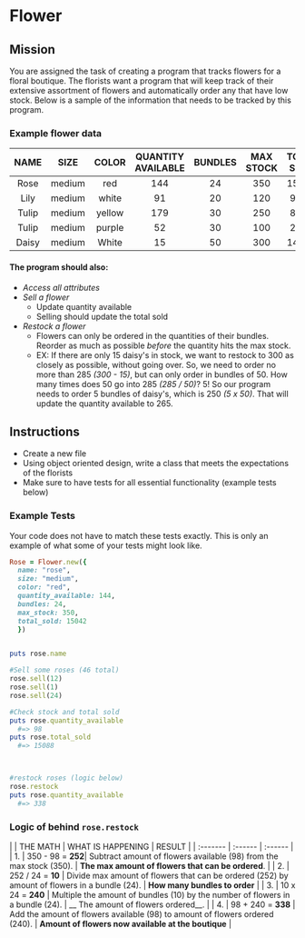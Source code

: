 # Flower

## Mission

You are assigned the task of creating a program that tracks flowers for a floral boutique. The florists want a program that will keep track of their extensive assortment of flowers and automatically order any that have low stock. Below is a sample of the information that needs to be tracked by this program.

### Example flower data

| NAME     |     SIZE   |  COLOR | QUANTITY AVAILABLE |  BUNDLES | MAX STOCK | TOTAL SOLD |
| :-------: | :-------: | :----: | :----: | :----: | :----: | :----: |
| Rose       | medium |   red    |  144  | 24 | 350 | 15042 |
| Lily       | medium |  white   |  91   | 20 | 120 | 9241  |
| Tulip      | medium |  yellow  |  179  | 30 | 250 | 8350  |
| Tulip      | medium |  purple  |  52   | 30 | 100 | 2558  |
| Daisy      | medium |  White   |  15   | 50 | 300 | 14839 |


#### The program should also:

- *Access all attributes*
- *Sell a flower*
  - Update quantity available
  - Selling should update the total sold
- *Restock a flower*
  - Flowers can only be ordered in the quantities of their bundles. Reorder as much as possible _before_ the quantity hits the max stock.
  - EX: If there are only 15 daisy's in stock, we want to restock to 300 as closely as possible, without going over. So, we need to order no more than 285 _(300 - 15)_, but can only order in bundles of 50. How many times does 50 go into 285 _(285 / 50)_? 5! So our program needs to order 5 bundles of daisy's, which is 250 _(5 x 50)_. That will update the quantity available to 265.



## Instructions

- Create a new file
- Using object oriented design, write a class that meets the expectations of the florists
- Make sure to have tests for all essential functionality (example tests below)


### Example Tests
Your code does not have to match these tests exactly. This is only an example of what some of your tests might look like.

```ruby
Rose = Flower.new({
  name: "rose",
  size: "medium",
  color: "red",
  quantity_available: 144,
  bundles: 24,
  max_stock: 350,
  total_sold: 15042  
  })


puts rose.name

#Sell some roses (46 total)
rose.sell(12)
rose.sell(1)
rose.sell(24)

#Check stock and total sold
puts rose.quantity_available
  #=> 98
puts rose.total_sold
  #=> 15088



#restock roses (logic below)
rose.restock
puts rose.quantity_available
  #=> 338
```

### Logic of behind `rose.restock`

|     |   THE MATH   |  WHAT IS HAPPENING | RESULT |
| :------- | :------ | :------ |
| 1. | 350 - 98 = __252__| Subtract amount of flowers available (98) from the max stock (350).  | __The max amount of flowers that can be ordered__. |
| 2. | 252 / 24 = __10__ | Divide max amount of flowers that can be ordered (252) by amount of flowers in a bundle (24). |  __How many bundles to order__ |
| 3. | 10 x 24 = __240__ | Multiple the amount of bundles (10) by the number of flowers in a bundle (24).  |   __ The amount of flowers ordered__. |
| 4. | 98 + 240 = __338__ | Add the amount of flowers available (98) to amount of flowers ordered (240).  |  __Amount of flowers now available at the boutique__ |
